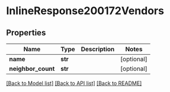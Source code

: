 # InlineResponse200172Vendors

## Properties
Name | Type | Description | Notes
------------ | ------------- | ------------- | -------------
**name** | **str** |  | [optional] 
**neighbor_count** | **str** |  | [optional] 

[[Back to Model list]](../README.md#documentation-for-models) [[Back to API list]](../README.md#documentation-for-api-endpoints) [[Back to README]](../README.md)

